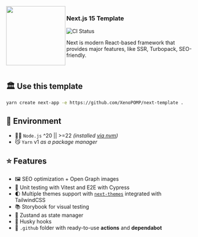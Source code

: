 <img src="https://github.com/XenoPOMP/next-template/assets/101574433/4f668b51-381f-4f1f-8803-f0b6370fd1b5" width="160" align="left" />

### Next.js 15 Template

<p>
<img alt="CI Status" src="https://img.shields.io/github/actions/workflow/status/XenoPOMP/next-template/ci.yml?logo=github&logoColor=%23fff&label=CI&style=flat-square" />

Next is modern React-based framework that provides major features, like SSR, Turbopack, SEO-friendly.

<br/>

## 🏛️ Use this template
```sh
yarn create next-app -e https://github.com/XenoPOMP/next-template .
```

## 🌌 Environment

- ⛓️‍💥 `Node.js` ^20 || >=22 _(installed [via nvm](https://github.com/nvm-sh/nvm))_
- 😼 `Yarn` v1 _as a package manager_

## ⭐️ Features

- 🖼️ SEO optimization + Open Graph images
- 🧪 Unit testing with Vitest and E2E with Cypress
- 🌓 Multiple themes support with [`next-themes`](https://github.com/pacocoursey/next-themes) integrated with TailwindCSS
- 📚 Storybook for visual testing
- 🐻 Zustand as state manager
- 🐶 Husky hooks
- 🌿 `.github` folder with ready-to-use **actions** and **dependabot**

